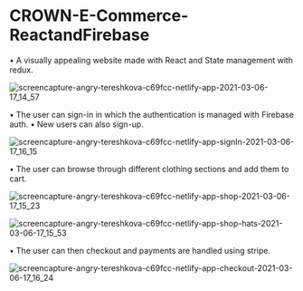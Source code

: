 # CROWN-E-Commerce-ReactandFirebase

• A visually appealing website made with React and State management with redux.

![screencapture-angry-tereshkova-c69fcc-netlify-app-2021-03-06-17_14_57](https://user-images.githubusercontent.com/64744858/110205940-f843eb80-7ea0-11eb-879d-27c9ad8866c6.png)


• The user can sign-in in which the authentication is managed with Firebase auth.
• New users can also sign-up.

![screencapture-angry-tereshkova-c69fcc-netlify-app-signIn-2021-03-06-17_16_15](https://user-images.githubusercontent.com/64744858/110205978-2cb7a780-7ea1-11eb-96fc-29580127a345.png)

• The user can browse through different clothing sections and add them to cart.

![screencapture-angry-tereshkova-c69fcc-netlify-app-shop-2021-03-06-17_15_23](https://user-images.githubusercontent.com/64744858/110206064-a3ed3b80-7ea1-11eb-9642-6670124cc9c0.png)


![screencapture-angry-tereshkova-c69fcc-netlify-app-shop-hats-2021-03-06-17_15_53](https://user-images.githubusercontent.com/64744858/110206074-b2d3ee00-7ea1-11eb-8650-bed6efe7531e.png)

• The user can then checkout and payments are handled using stripe.

![screencapture-angry-tereshkova-c69fcc-netlify-app-checkout-2021-03-06-17_16_24](https://user-images.githubusercontent.com/64744858/110206119-eadb3100-7ea1-11eb-926d-7b131ebb45da.png)



